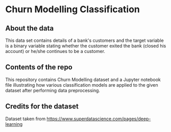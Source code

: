 # Churn Modelling Classification

## About the data
This data set contains details of a bank's customers and the target variable is a binary variable stating whether the customer exited the bank (closed his account) or he/she continues to be a customer.

## Contents of the repo
This repository contains Churn Modelling dataset and a Jupyter notebook file illustrating how various classification models are applied to the given dataset after performing data preprocessing.

## Credits for the dataset
Dataset taken from https://www.superdatascience.com/pages/deep-learning
